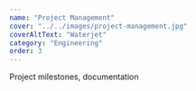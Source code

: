 ```yaml
---
name: "Project Management"
cover: "../../images/project-management.jpg"
coverAltText: "Waterjet"
category: "Engineering"
order: 3
---
```


Project milestones, documentation